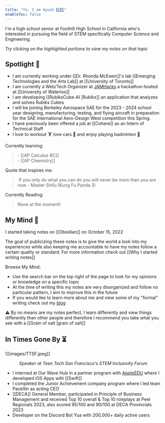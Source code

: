 ```yaml
---
title: "Yo, I am Ayush 1️⃣7️⃣" 
enableToc: false
---
```


I'm a high school senior at Foothill High School in California who's interested in pursuing the field of STEM specifically Computer Science and Engineering. 

*Try clicking on the highlighted portions to view my notes on that topic*

## Spotlight 🌟
- I am currently working under [[Dr. Rhonda McEwen]]'s lab [[Emerging Technologies and the Arts Lab]] at [[University of Toronto]]
- I am currently a Web/Tech Organizer at [JAMHacks](https://www.jamhacks.ca) a hackathon hosted at [[University of Waterloo]]
- I am developing [[RubiksCube-AI |Rubiks]] an application that analyzes and solves Rubiks Cubes
- I will be joining Berkeley Aerospace SAE for the 2023 - 2024 school year designing, manufacturing, testing, and flying aircraft in preparation for the SAE International Aero-Design West competition this Spring.
- I have previously been offered a job at [[Cohere]] as an Intern of Technical Staff
- I love to workout 🏋️ love cars 🚗 and enjoy playing badminton 🏸

<div class="custom-layout">
    <div class="item">
        <p>Currently learning:</p>
        <blockquote>
            - [[AP Calculus BC]]
            <br>
            - [[AP Chemistry]]
        </blockquote>
    </div>
    <div class="item">
        <p>Quote that inspires me:</p>
        <blockquote>
 If you only do what you can do you will never be more than you are now - Master Shifu (Kung Fu Panda 3)
        </blockquote>
    </div>
    <div class="item">
        <p>Currently Reading:</p>
        <blockquote>
            None at the moment!
        </blockquote>
    </div>
</div>


## My Mind 🧠

I started taking notes on [[Obsidian]] on October 15, 2022 

The goal of publicizing these notes is to give the world a look into my experiences while also keeping me accountable to have my notes follow a certain quality or standard. For more information check out [[Why I started writing notes]]

Browse My Mind:

- Use the search bar on the top right of the page to look for my opinions or knowledge on a specific topic
- At the time of writing this my notes are very disorganized and follow no particular pattern, I aim to improve this in the future
- If you would like to learn more about me and view some of my "formal" writing check out my [blog](https://medium.com/@ayushrgarg)

⚠️ By no means are my notes perfect, I learn differently and view things differently than other people and therefore I recommend you take what you see with a [[Grain of salt |grain of salt]] 

## In Times Gone By ⏳

![[images/TTSF.jpeg]]
<center><i><p>Speaker at Teen Tech San Francisco's STEM Inclusivity Forum</p></i></center>


- I interned at Our Wave Hub in a partner program with [AppleEDU](https://twitter.com/AppleEDU) where I developed iOS Apps with [[Swift]]
- I completed the Junior Achievement company program where I led team PackItIn as acting CEO
- [[DECA]] General Member, participated in Principle of Business Management and received Top 10 overall & Top 10 roleplays at Peel Regionals 2023, also scored 95/100 and 90/100 at DECA Provincials 2023
- Developer on the Discord Bot Yua with 200,000+ daily active users

